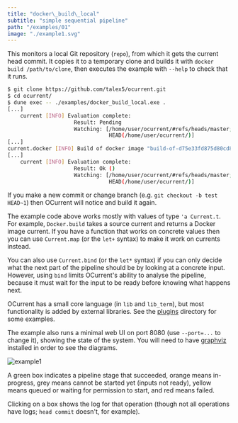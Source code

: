 ```yaml
---
title: "docker\_build\_local"
subtitle: "simple sequential pipeline"
path: "/examples/01"
image: "./example1.svg"
---
```


This monitors a local Git repository (`repo`), from which it gets the current
head commit. It copies it to a temporary clone and builds it with `docker build /path/to/clone`, then executes the example with `--help` to check that it runs.

```bash
$ git clone https://github.com/talex5/ocurrent.git
$ cd ocurrent/
$ dune exec -- ./examples/docker_build_local.exe .
[...]
    current [INFO] Evaluation complete:
                     Result: Pending
                     Watching: [/home/user/ocurrent/#refs/heads/master;
                                HEAD(/home/user/ocurrent/)]
[...]
current.docker [INFO] Build of docker image "build-of-d75e33fd875d80cd8e0cddf83904dd6d7aea12d3" succeeded
[...]
    current [INFO] Evaluation complete:
                     Result: Ok ()
                     Watching: [/home/user/ocurrent/#refs/heads/master;
                                HEAD(/home/user/ocurrent/)]
```

If you make a new commit or change branch (e.g. `git checkout -b test HEAD~1`) then OCurrent will
notice and build it again.

The example code above works mostly with values of type `'a Current.t`.
For example, `Docker.build` takes a source current and returns a Docker image current.
If you have a function that works on concrete values then you can use `Current.map`
(or the `let+` syntax) to make it work on currents instead.

You can also use `Current.bind` (or the `let*` syntax) if you can only decide
what the next part of the pipeline should be by looking at a concrete input.
However, using `bind` limits OCurrent's ability to analyse the pipeline,
because it must wait for the input to be ready before knowing what happens
next.

OCurrent has a small core language (in `lib` and `lib_term`), but most
functionality is added by external libraries. See the [plugins][] directory for
some examples.

The example also runs a minimal web UI on port 8080 (use `--port=...` to change it),
showing the state of the system. You will need to have [graphviz][] installed in order
to see the diagrams.

![example1](/example1.svg)

A green box indicates a pipeline stage that succeeded, orange means
in-progress, grey means cannot be started yet (inputs not ready),
yellow means queued or waiting for permission to start, and red means failed.

Clicking on a box shows the log for that operation (though not all operations
have logs; `head commit` doesn't, for example).

[docker_build_local.ml]: https://github.com/talex5/ocurrent/blob/master/examples/docker_build_local.ml
[plugins]: https://github.com/talex5/ocurrent/blob/master/plugins
[graphviz]: https://graphviz.org/

